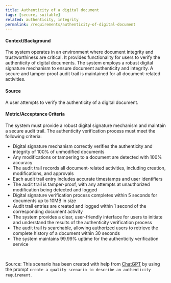 ```yaml
---
title: Authenticity of a digital document
tags: [secure, suitable]
related: authenticity, integrity  
permalink: /requirements/authenticity-of-digital-document
---
```


<div class="quality-requirement" markdown="1">

#### Context/Background

The system operates in an environment where document integrity and trustworthiness are critical.
It provides functionality for users to verify the authenticity of digital documents.
The system employs a robust digital signature mechanism to ensure document authenticity and integrity.
A secure and tamper-proof audit trail is maintained for all document-related activities.

#### Source

A user attempts to verify the authenticity of a digital document.

#### Metric/Acceptance Criteria

The system must provide a robust digital signature mechanism and maintain a secure audit trail.
The authenticity verification process must meet the following criteria:
* Digital signature mechanism correctly verifies the authenticity and integrity of 100% of unmodified documents
* Any modifications or tampering to a document are detected with 100% accuracy
* The audit trail records all document-related activities, including creation, modifications, and approvals
* Each audit trail entry includes accurate timestamps and user identifiers
* The audit trail is tamper-proof, with any attempts at unauthorized modification being detected and logged
* Digital signature verification process completes within 5 seconds for documents up to 10MB in size
* Audit trail entries are created and logged within 1 second of the corresponding document activity
* The system provides a clear, user-friendly interface for users to initiate and understand the results of the authenticity verification process
* The audit trail is searchable, allowing authorized users to retrieve the complete history of a document within 30 seconds
* The system maintains 99.99% uptime for the authenticity verification service
</div><br>



Source: This scenario has been created with help from [ChatGPT](https://chat.openai.com) by using the prompt `create a quality scenario to describe an authenticity requirement`.



